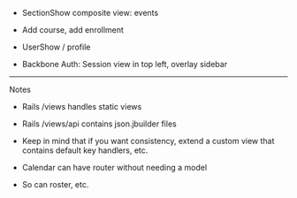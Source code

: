 * SectionShow composite view: events
* Add course, add enrollment
* UserShow / profile



* Backbone Auth: Session view in top left, overlay sidebar

---
Notes
* Rails /views handles static views
* Rails /views/api contains json.jbuilder files
* Keep in mind that if you want consistency, extend a custom view that contains default key handlers, etc.

* Calendar can have router without needing a model
* So can roster, etc.
